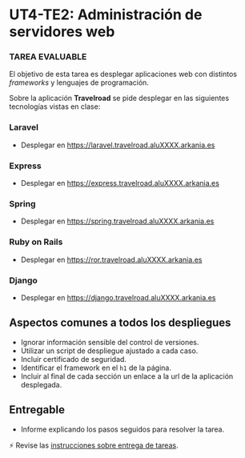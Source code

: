 # UT4-TE2: Administración de servidores web

### TAREA EVALUABLE

El objetivo de esta tarea es desplegar aplicaciones web con distintos _frameworks_ y lenguajes de programación.

Sobre la aplicación **Travelroad** se pide desplegar en las siguientes tecnologías vistas en clase:

### Laravel

- Desplegar en https://laravel.travelroad.aluXXXX.arkania.es

### Express

- Desplegar en https://express.travelroad.aluXXXX.arkania.es

### Spring

- Desplegar en https://spring.travelroad.aluXXXX.arkania.es

### Ruby on Rails

- Desplegar en https://ror.travelroad.aluXXXX.arkania.es

### Django

- Desplegar en https://django.travelroad.aluXXXX.arkania.es

## Aspectos comunes a todos los despliegues

- Ignorar información sensible del control de versiones.
- Utilizar un script de despliegue ajustado a cada caso.
- Incluir certificado de seguridad.
- Identificar el framework en el `h1` de la página.
- Incluir al final de cada sección un enlace a la url de la aplicación desplegada.

## Entregable

- Informe explicando los pasos seguidos para resolver la tarea.

⚡ Revise las [instrucciones sobre entrega de tareas](../../ut0/assignment-deliveries.md).
